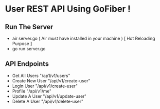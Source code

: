 # User REST API Using GoFiber !

## Run The Server 
- air server.go ( Air must have installed in your machine ) [ Hot Reloading Purpose ]
- go run server.go
  
## API Endpoints
- Get All Users "/ap1/v1/users"
- Create New User "/api/v1/create-user"
- Login User "/api/v1/create-user"
- Profile "/api/v1/me"
- Update A User "/api/v1/update-user"
- Delete A User "/api/v1/delete-user"
